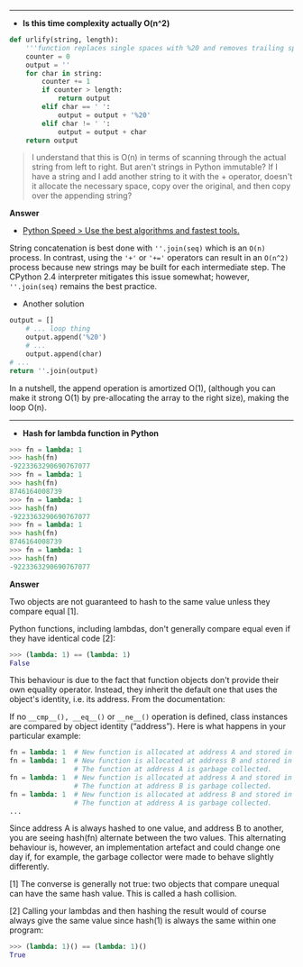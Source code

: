 -------------------

- **Is this time complexity actually O(n^2)**

> 
```python
def urlify(string, length):
    '''function replaces single spaces with %20 and removes trailing spaces'''
    counter = 0
    output = ''
    for char in string:
        counter += 1
        if counter > length:
            return output
        elif char == ' ':
            output = output + '%20'
        elif char != ' ':
            output = output + char
    return output
```

> I understand that this is O(n) in terms of scanning through the actual string from left to right. But aren't strings in Python immutable?
If I have a string and I add another string to it with the + operator, doesn't it allocate the necessary space, copy over the original,
and then copy over the appending string?

**Answer**

- [Python Speed > Use the best algorithms and fastest tools.](https://wiki.python.org/moin/PythonSpeed#Use_the_best_algorithms_and_fastest_tools)

String concatenation is best done with `''.join(seq)` which is an `O(n)` process. In contrast, using the `'+'` or `'+='` operators can
result in an `O(n^2)` process because new strings may be built for each intermediate step. The CPython 2.4 interpreter mitigates 
this issue somewhat; however, `''.join(seq)` remains the best practice.

- Another solution 

```python
output = []
    # ... loop thing
    output.append('%20')
    # ...
    output.append(char)
# ...
return ''.join(output)
```

In a nutshell, the append operation is amortized O(1), (although you can make it strong O(1) by pre-allocating the array to the right
size), making the loop O(n).

-------------------------------------------

- **Hash for lambda function in Python**

> 
```python
>>> fn = lambda: 1
>>> hash(fn)
-9223363290690767077
>>> fn = lambda: 1
>>> hash(fn)
8746164008739
>>> fn = lambda: 1
>>> hash(fn)
-9223363290690767077
>>> fn = lambda: 1
>>> hash(fn)
8746164008739
>>> fn = lambda: 1
>>> hash(fn)
-9223363290690767077
```

**Answer**

Two objects are not guaranteed to hash to the same value unless they compare equal [1].

Python functions, including lambdas, don't generally compare equal even if they have identical code [2]:

```python
>>> (lambda: 1) == (lambda: 1)
False
```

This behaviour is due to the fact that function objects don't provide their own equality operator. Instead, 
they inherit the default one that uses the object's identity, i.e. its address. From the documentation:

If no `__cmp__(), __eq__()` or `__ne__()` operation is defined, class instances are compared by object identity (“address”).
Here is what happens in your particular example:

```python
fn = lambda: 1  # New function is allocated at address A and stored in fn.
fn = lambda: 1  # New function is allocated at address B and stored in fn.
                # The function at address A is garbage collected.
fn = lambda: 1  # New function is allocated at address A and stored in fn.
                # The function at address B is garbage collected.
fn = lambda: 1  # New function is allocated at address B and stored in fn.
                # The function at address A is garbage collected.
...
```

Since address A is always hashed to one value, and address B to another, you are seeing hash(fn) alternate between the two values. 
This alternating behaviour is, however, an implementation artefact and could change one day if, for example,
the garbage collector were made to behave slightly differently.

[1] The converse is generally not true: two objects that compare unequal can have the same hash value. This is called a hash collision.

[2] Calling your lambdas and then hashing the result would of course always give the same value since hash(1) is always the same within one program:

```python
>>> (lambda: 1)() == (lambda: 1)()
True
```

